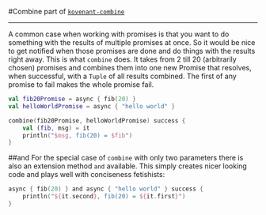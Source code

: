 #Combine
part of [`kovenant-combine`](../index.md#artifacts)

---

A common case when working with promises is that you want to do something with the results of multiple promises
at once. So it would be nice to get notified when those promises are done and do things with the results right away.
This is what `combine` does. It takes from 2 till 20 (arbitrarily chosen) promises and combines them into one new Promise
that resolves, when successful, with a `Tuple` of all results combined. The first of any promise to fail makes the whole
promise fail. 
  

```kt
val fib20Promise = async { fib(20) }
val helloWorldPromise = async { "hello world" }

combine(fib20Promise, helloWorldPromise) success {
    val (fib, msg) = it
    println("$msg, fib(20) = $fib")
}
```
##and
For the special case of `combine` with only two parameters there is also an extension method `and` available. This
simply creates nicer looking code and plays well with conciseness fetishists:
```kt
async { fib(20) } and async { "hello world" } success {
    println("${it.second}, fib(20) = ${it.first}")
}
```